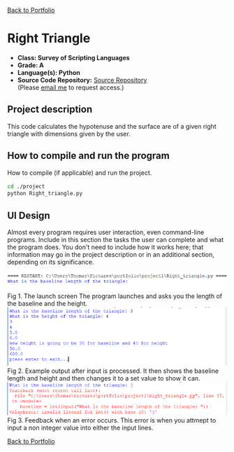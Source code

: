 [Back to Portfolio](./)

Right Triangle
===============

-   **Class: Survey of Scripting Languages** 
-   **Grade: A** 
-   **Language(s): Python** 
-   **Source Code Repository:** [Source Repository](https://github.com/TWHamiltonJR/Right-Triangle)  
    (Please [email me](mailto:twhamilton@csustudent.net?subject=GitHub%20Access) to request access.)

## Project description

This code calculates the hypotenuse and the surface are of a given right triangle with dimensions given by the user.

## How to compile and run the program

How to compile (if applicable) and run the project.

```bash
cd ./project
python Right_triangle.py
```

## UI Design

Almost every program requires user interaction, even command-line programs. Include in this section the tasks the user can complete and what the program does. You don't need to include how it works here; that information may go in the project description or in an additional section, depending on its significance.


![screenshot](images/launch.PNG)  
Fig 1. The launch screen
The program launches and asks you the length of the baseline and the height.
![screenshot](images/output.PNG)  
Fig 2. Example output after input is processed.
It then shows the baseline length and height and then changes it to a set value to show it can.
![screenshot](images/error.PNG)  
Fig 3. Feedback when an error occurs.
This error is when you attmept to input a non integer value into either the input lines.

[Back to Portfolio](./)
